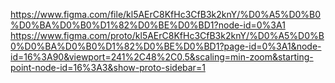 
https://www.figma.com/file/kl5AErC8KfHc3CfB3k2knY/%D0%A5%D0%B0%D0%BA%D0%B0%D1%82%D0%BE%D0%BD1?node-id=0%3A1
https://www.figma.com/proto/kl5AErC8KfHc3CfB3k2knY/%D0%A5%D0%B0%D0%BA%D0%B0%D1%82%D0%BE%D0%BD1?page-id=0%3A1&node-id=16%3A90&viewport=241%2C48%2C0.5&scaling=min-zoom&starting-point-node-id=16%3A3&show-proto-sidebar=1

